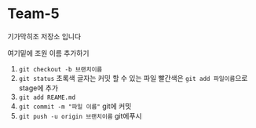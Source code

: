 # Team-5
기가막히조 저장소 입니다

여기밑에 조원 이름 추가하기
1. `git checkout -b 브랜치이름`
2. `git status` 초록색 글자는 커밋 할 수 있는 파일 빨간색은 `git add 파일이름`으로stage에 추가
3. `git add REAME.md`
4. `git commit -m "파일 이름"` git에 커밋
5. `git push -u origin 브랜치이름` git에푸시


